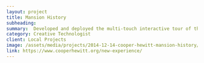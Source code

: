 ```yaml
---
layout: project
title: Mansion History
subheading: 
summary:  Developed and deployed the multi-touch interactive tour of the Carnegie Mansion for the Cooper Hewitt Design Museum
category: Creative Technologist
client: Local Projects
image: /assets/media/projects/2014-12-14-cooper-hewitt-mansion-history/featured.jpg
link: https://www.cooperhewitt.org/new-experience/
---
```




